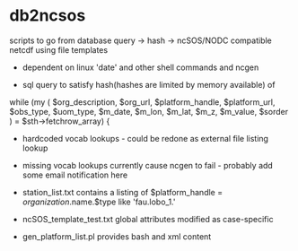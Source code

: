 db2ncsos
========

scripts to go from database query -> hash -> ncSOS/NODC compatible netcdf using file templates

- dependent on linux 'date' and other shell commands and ncgen

- sql query to satisfy hash(hashes are limited by memory available) of 

while (my (
    $org_description,
    $org_url,
    $platform_handle,
    $platform_url,
    $obs_type,
    $uom_type,
    $m_date,
    $m_lon,
    $m_lat,
    $m_z,
    $m_value,
    $sorder
  ) = $sth->fetchrow_array) {

- hardcoded vocab lookups - could be redone as external file listing lookup
- missing vocab lookups currently cause ncgen to fail - probably add some email notification here

- station_list.txt contains a listing of $platform_handle = $organization.$name.$type like 'fau.lobo_1.'

- ncSOS_template_test.txt global attributes modified as case-specific

- gen_platform_list.pl provides bash and xml content


